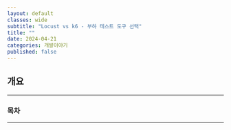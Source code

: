 ```yaml
---
layout: default
classes: wide
subtitle: "Locust vs k6 - 부하 테스트 도구 선택"
title: ""
date: 2024-04-21
categories: 개발이야기
published: false
---
```


## 개요

---

### 목차

---
